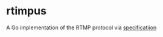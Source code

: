 # rtimpus

A Go implementation of the RTMP protocol via [specificatiion](https://github.com/melpon/rfc/blob/master/rtmp.md)
